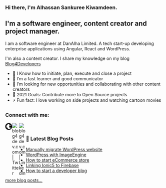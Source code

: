 ### Hi there, I'm Alhassan Sankuree Kiwamdeen.

## I'm a software engineer, content creator and project manager.

I am a software engineer at DanAlha Limited. A tech start-up developing enterprise applications 
using Angular, React and WordPress.

I'm also a content creator. I share my knowledge on my blog [Blog4Developers](https://www.blog4dev.com/)


- 🔭 I Know how to initiate, plan, execute and close a project
- 🌱 I’m a fast learner and good communicator
- 👯 I’m looking for new opportunities and collaborating with other content creators
- 🥅 2021 Goals: Contribute more to Open Source projects
- ⚡ Fun fact: I love working on side projects and watching cartoon movies

### Connect with me:

[<img align="left" alt="blog4dev.com" width="22px" src="https://raw.githubusercontent.com/iconic/open-iconic/master/svg/globe.svg" />](https://www.blog4dev.com/)
[<img align="left" alt="blog4dev.com | Twitter" width="22px" src="https://cdn.jsdelivr.net/npm/simple-icons@v3/icons/twitter.svg" />](https://twitter.com/akiwams)
[<img align="left" alt="blog4dev.com | LinkedIn" width="22px" src="https://cdn.jsdelivr.net/npm/simple-icons@v3/icons/linkedin.svg" />](https://www.linkedin.com/in/alhassan-kiwamdeen-56a144102/)
<br />

### 📕 Latest Blog Posts

- [Manually migrate WordPress website](https://www.blog4dev.com/wordpress-migration/)
- [WordPress with ImageEngine](https://www.blog4dev.com/getting-started-with-wordpress-and-imageengine/)
- [How to start eCommerce store](https://www.blog4dev.com/astra-woocommerce/)
- [Linking Ionic5 to Firebase](https://www.blog4dev.com/ionic-firebase-communication/)
- [How to start a developer blog](https://www.blog4dev.com/blogging/)

[more blog posts...](https://www.blog4dev.com/)
